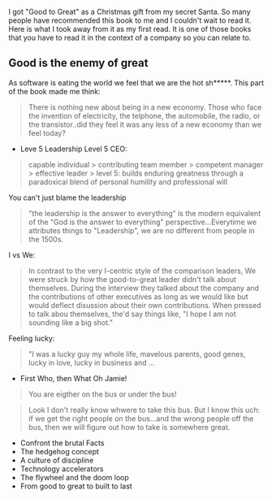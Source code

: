I got "Good to Great" as a Christmas gift from my secret Santa. So many
people have recommended this book to me and I couldn't wait to read it.
Here is what I took away from it as my first read. It is one of those
books that you have to read it in the context of a company so you can
relate to.

Good is the enemy of great
--------------------------
As software is eating the world we feel that we are the hot sh*****.
This part of the book made me think:

> There is nothing new about being in a new economy. Those who face the
> invention of electricity, the telphone, the automobile, the radio, or
> the transistor..did they feel it was any less of a new economy than we
> feel today?

* Leve 5 Leadership
Level 5 CEO:
> capable individual > contributing team member > competent manager > effective leader > level 5: builds enduring greatness through a paradoxical blend of personal humility and professional will

You can't just blame the leadership
> "the leadership is the answer to everything" is the modern equivalent
> of the "God is the answer to everything" perspective...Everytime we
> attributes things to "Leadership", we are no different from people in
> the 1500s.

I vs We:
> In contrast to the very I-centric style of the comparison leaders, We were struck by how the good-to-great leader didn't talk about
> themselves. During the interview they talked about the company and the
> contributions of other executives as long as we would like but would
> deflect disussion about their own contributions. When pressed to talk
> abou themselves, the'd say things like, "I hope I am not sounding like
> a big shot."

Feeling lucky:
> "I was a lucky guy my whole life, mavelous parents, good genes,
> lucky in love, lucky in business and ...

* First Who, then What
Oh Jamie!
> You are eigther on the bus or under the bus!

> Look I don't really know whwere to take this bus. But I know this uch:
> if we get the right people on the bus...and the wrong people off the
> bus, then we will figure out how to take is somewhere great.


* Confront the brutal Facts
* The hedgehog concept
* A culture of discipline
* Technology accelerators
* The flywheel and the doom loop
* From good to great to built to last

